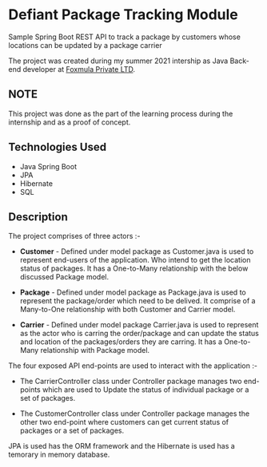 # Defiant Package Tracking Module

Sample Spring Boot REST API to track a package by customers whose locations can be updated by a package carrier

The project was created during my summer 2021 intership as Java Back-end developer at [Foxmula Private LTD](https://foxmula.com/).

## NOTE
This project was done as the part of the learning process during the internship and as a proof of concept.

## Technologies Used

* Java Spring Boot
* JPA
* Hibernate
* SQL

## Description

The project comprises of three actors :-

* __Customer__ - Defined under model package as Customer.java is used to represent end-users of the application. Who intend to get the location status of packages. It has a One-to-Many relationship with the below discussed Package model.

* __Package__ - Defined under model package as Package.java is used to represent the package/order which need to be delived. It comprise of a Many-to-One relationship with both Customer and Carrier model.

* __Carrier__ - Defined under model package Carrier.java is used to represent as the actor who is carring the order/package and can update the status and location of the packages/orders they are carring. It has a One-to-Many relationship with Package model.

The four exposed API end-points are used to interact with the application :-

* The CarrierController class under Controller package manages two end-points which are used to Update the status of individual package or a set of packages.

* The CustomerController class under Controller package manages the other two end-point where customers can get current status of packages or a set of packages.

JPA is used has the ORM framework and the Hibernate is used has a temorary in memory database.
